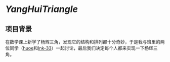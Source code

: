 # ***YangHuiTriangle***
## 项目背景
在数学课上新学了杨辉三角，发现它的结构和排列都十分奇妙，于是我与班里的两位同学（[huoe](https://github.com/huoe)和[Ink-33](https://github.com/Ink-33)）一起讨论，最后我们决定每个人都来实现一下杨辉三角。

